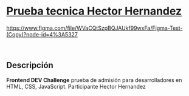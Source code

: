 <p align="center">
  <a href='https://weremote.net'>
    <h1>Prueba tecnica Hector Hernandez</h1>
    <p> https://www.figma.com/file/WVaCQtSzpBQJAUkf99wxFa/Figma-Test-(Copy)?node-id=4%3A5327 </p>
  </a>
</p>
<br />

## Descripción
**Frontend DEV Challenge** prueba de admisión para desarrolladores en HTML, CSS, JavaScript.
Participante Hector Hernandez

